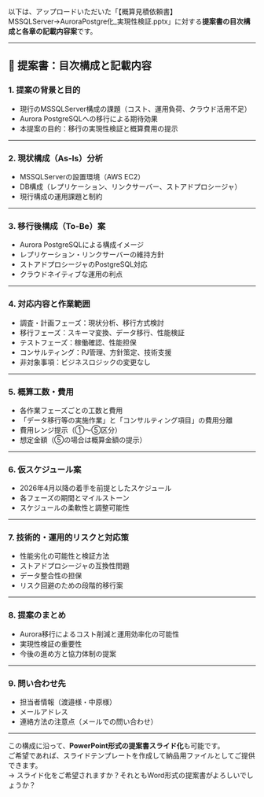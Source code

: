 以下は、アップロードいただいた「【概算見積依頼書】MSSQLServer→AuroraPostgre化_実現性検証.pptx」に対する**提案書の目次構成と各章の記載内容案**です。

---

## 📘 提案書：目次構成と記載内容

### 1. 提案の背景と目的
- 現行のMSSQLServer構成の課題（コスト、運用負荷、クラウド活用不足）
- Aurora PostgreSQLへの移行による期待効果
- 本提案の目的：移行の実現性検証と概算費用の提示

---

### 2. 現状構成（As-Is）分析
- MSSQLServerの設置環境（AWS EC2）
- DB構成（レプリケーション、リンクサーバー、ストアドプロシージャ）
- 現行構成の運用課題と制約

---

### 3. 移行後構成（To-Be）案
- Aurora PostgreSQLによる構成イメージ
- レプリケーション・リンクサーバーの維持方針
- ストアドプロシージャのPostgreSQL対応
- クラウドネイティブな運用の利点

---

### 4. 対応内容と作業範囲
- 調査・計画フェーズ：現状分析、移行方式検討
- 移行フェーズ：スキーマ変換、データ移行、性能検証
- テストフェーズ：稼働確認、性能担保
- コンサルティング：PJ管理、方針策定、技術支援
- 非対象事項：ビジネスロジックの変更なし

---

### 5. 概算工数・費用
- 各作業フェーズごとの工数と費用
- 「データ移行等の実施作業」と「コンサルティング項目」の費用分離
- 費用レンジ提示（①〜⑤区分）
- 想定金額（⑤の場合は概算金額の提示）

---

### 6. 仮スケジュール案
- 2026年4月以降の着手を前提としたスケジュール
- 各フェーズの期間とマイルストーン
- スケジュールの柔軟性と調整可能性

---

### 7. 技術的・運用的リスクと対応策
- 性能劣化の可能性と検証方法
- ストアドプロシージャの互換性問題
- データ整合性の担保
- リスク回避のための段階的移行案

---

### 8. 提案のまとめ
- Aurora移行によるコスト削減と運用効率化の可能性
- 実現性検証の重要性
- 今後の進め方と協力体制の提案

---

### 9. 問い合わせ先
- 担当者情報（渡邉様・中原様）
- メールアドレス
- 連絡方法の注意点（メールでの問い合わせ）

---

この構成に沿って、**PowerPoint形式の提案書スライド化**も可能です。  
ご希望であれば、スライドテンプレートを作成して納品用ファイルとしてご提供できます。  
→ スライド化をご希望されますか？それともWord形式の提案書がよろしいでしょうか？
